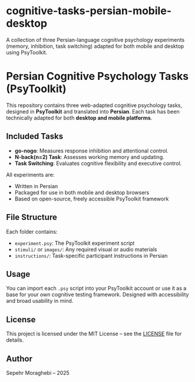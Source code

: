# cognitive-tasks-persian-mobile-desktop
A collection of three Persian-language cognitive psychology experiments (memory, inhibition, task switching) adapted for both mobile and desktop using PsyToolkit.
# Persian Cognitive Psychology Tasks (PsyToolkit)

This repository contains three web-adapted cognitive psychology tasks, designed in **PsyToolkit** and translated into **Persian**. Each task has been technically adapted for both **desktop and mobile platforms**.

## Included Tasks

- **go-nogo**: Measures response inhibition and attentional control.
- **N-back(n=2) Task**: Assesses working memory and updating.
- **Task Switching**: Evaluates cognitive flexibility and executive control.

All experiments are:
- Written in Persian
- Packaged for use in both mobile and desktop browsers
- Based on open-source, freely accessible PsyToolkit framework

## File Structure

Each folder contains:
- `experiment.psy`: The PsyToolkit experiment script
- `stimuli/` or `images/`: Any required visual or audio materials
- `instructions/`: Task-specific participant instructions in Persian

## Usage

You can import each `.psy` script into your PsyToolkit account or use it as a base for your own cognitive testing framework. Designed with accessibility and broad usability in mind.

## License

This project is licensed under the MIT License – see the [LICENSE](LICENSE) file for details.

## Author

Sepehr Moraghebi – 2025
